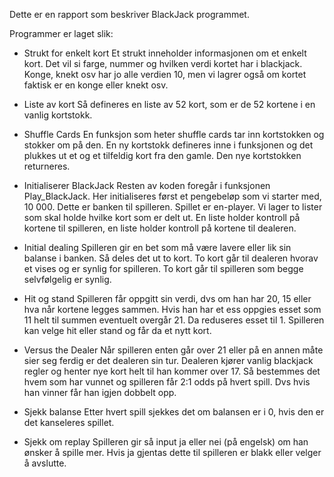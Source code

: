 Dette er en rapport som beskriver BlackJack programmet.

Programmer er laget slik:

- Strukt for enkelt kort
Et strukt inneholder informasjonen om et enkelt kort. 
Det vil si farge, nummer og hvilken verdi kortet har i blackjack.
Konge, knekt osv har jo alle verdien 10, men vi lagrer også om kortet 
faktisk er en konge eller knekt osv.

- Liste av kort
Så defineres en liste av 52 kort, som er de 52 kortene i en vanlig kortstokk.

- Shuffle Cards
En funksjon som heter shuffle cards tar inn kortstokken og 
stokker om på den. En ny kortstokk defineres inne i funksjonen 
og det plukkes ut et og et tilfeldig kort fra den gamle. Den 
nye kortstokken returneres.

- Initialiserer BlackJack
Resten av koden foregår i funksjonen Play_BlackJack. Her initialiseres først
et pengebeløp som vi starter med, 10 000. Dette er banken til spilleren.
Spillet er en-player. Vi lager to lister som skal holde hvilke kort som 
er delt ut. En liste holder kontroll på kortene til spilleren, en liste 
holder kontroll på kortene til dealeren.

- Initial dealing
Spilleren gir en bet som må være lavere eller lik sin balanse i banken. 
Så deles det ut to kort. To kort går til dealeren hvorav et vises og er 
synlig for spilleren. To kort går til spilleren som begge selvfølgelig 
er synlig. 

- Hit og stand
Spilleren får oppgitt sin verdi, dvs om han har 20, 15 eller hva når 
kortene legges sammen. Hvis han har et ess oppgies esset som 11 helt til 
summen eventuelt overgår 21. Da reduseres esset til 1. Spilleren kan velge
hit eller stand og får da et nytt kort. 

- Versus the Dealer
Når spilleren enten går over 21 eller på en annen måte sier seg ferdig 
er det dealeren sin tur. Dealeren kjører vanlig blackjack regler og 
henter nye kort helt til han kommer over 17. Så bestemmes det hvem som 
har vunnet og spilleren får 2:1 odds på hvert spill. Dvs hvis han vinner 
får han igjen dobbelt opp. 

- Sjekk balanse
Etter hvert spill sjekkes det om balansen er i 0, hvis den er det 
kanseleres spillet.

- Sjekk om replay
Spilleren gir så input ja eller nei (på engelsk) om han ønsker å spille mer.
Hvis ja gjentas dette til spilleren er blakk eller velger å avslutte.